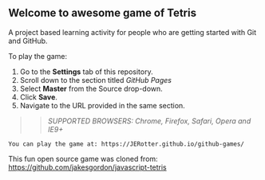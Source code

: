 ## Welcome to awesome game of Tetris

A project based learning activity for people who are getting started with Git and GitHub.

To play the game:
1. Go to the **Settings** tab of this repository.
1. Scroll down to the section titled _GitHub Pages_
1. Select **Master** from the Source drop-down.
1. Click **Save**.
1. Navigate to the URL provided in the same section.

>> _*SUPPORTED BROWSERS*: Chrome, Firefox, Safari, Opera and IE9+_

```suggestion
You can play the game at: https://JERotter.github.io/github-games/
```

This fun open source game was cloned from: https://github.com/jakesgordon/javascript-tetris

